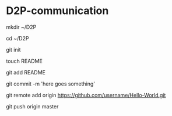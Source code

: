 D2P-communication
=================
mkdir ~/D2P


cd ~/D2P


git init


touch README

git add README


git commit -m 'here goes something'

git remote add origin https://github.com/username/Hello-World.git


git push origin master
